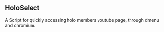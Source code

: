 ## HoloSelect

A Script for quickly accessing holo members youtube page, through
dmenu and chromium.
